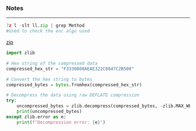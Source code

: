 ### Notes

---

```py
7z l -slt ll.zip | grep Method
#Used to check the enc algo used
```

[zip](https://github.com/7h4nd5RG0d/Forensics/blob/main/Steganography/zipzip(ZIP%20file%20format)/README.md)

```py
import zlib

# Hex string of the compressed data
compressed_hex_str = "F3330808AEAE322C8847C2B500"

# Convert the hex string to bytes
compressed_bytes = bytes.fromhex(compressed_hex_str)

# Decompress the data using raw DEFLATE compression
try:
    uncompressed_bytes = zlib.decompress(compressed_bytes, -zlib.MAX_WBITS)
    print(uncompressed_bytes)
except zlib.error as e:
    print(f"Decompression error: {e}")
```
